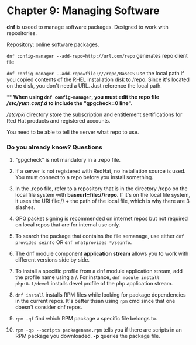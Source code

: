 # Chapter 9: Managing Software

**dnf** is useed to manage software packages. Designed to work with repositories.

Repository: online software packages.

`dnf config-manager --add-repo=http://url.com/repo` generates repo client file

`dnf config manager --add-repo=file:///repo/BaseOS` use the local path if you copied contents of the RHEL installation disk to /repo. Since it's located on the disk, you don't need a URL. Just reference the local path.

** **When using `dnf config-manager`, you must edit the repo file */etc/yum.conf.d* to include the "gpgcheck=0 line".**

*/etc/pki* directory store the subscription and entitlement sertifications for Red Hat products and registered accounts.

You need to be able to tell the server what repo to use. 

### Do you already know? Questions

1. "gpgcheck" is not mandatory in a .repo file.

2. If a server is not registered with RedHat, no installation source is used. You must connect to a repo before you install something.

3. In the .repo file, refer to a repository that is in the directory /repo on the local file system with **baseurl=file:///repo**. If it's on the local file system, it uses the URI file:// + the path of the local file, which is why there are 3 slashes. 

4. GPG packet signing is recommended on internet repos but not required on local repos that are for internal use only. 

5. To search the package that contains the file semanage, use either `dnf provides seinfo` OR `dnf whatprovides */seinfo`.

6. The dnf module component **application stream** allows you to work with different versions side by side. 

7. To install a specific profile from a dnf module application stream, add the profile name using a /. For instance, `dnf module install php:8.1/devel` installs devel profile of the php application stream.

8. `dnf install` installs RPM files while looking for package dependencies in the current repos. It's better thsan using `rpm` cmd since that one doesn't consider dnf repos.

9. `rpm -qf` find which RPM package a specific file belongs to.

10. `rpm -qp --scripts packagename.rpm` tells you if there are scripts in an RPM package you downloaded. **-p** queries the package file.
